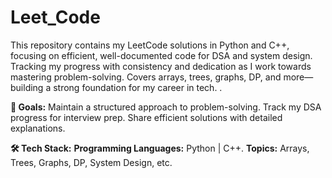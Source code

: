 # Leet_Code
This repository contains my LeetCode solutions in Python and C++, focusing on efficient, well-documented code for DSA and system design. Tracking my progress with consistency and dedication as I work towards mastering problem-solving. Covers arrays, trees, graphs, DP, and more—building a strong foundation for my career in tech.
.

**🚀 Goals:**
Maintain a structured approach to problem-solving.
Track my DSA progress for interview prep.
Share efficient solutions with detailed explanations.

**🛠 Tech Stack:**
**Programming Languages:** Python | C++.
**Topics:** Arrays, Trees, Graphs, DP, System Design, etc.
